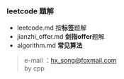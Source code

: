 ### leetcode 题解

* leetcode.md 按**标签**题解
* jianzhi_offer.md **剑指offer**题解
* algorithm.md **常见算法**

> e-mail ：hx_song@foxmail.com  
> by cpp
